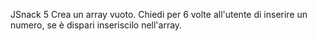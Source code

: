 JSnack 5
Crea un array vuoto.
Chiedi per 6 volte all'utente di inserire un numero,
se è dispari inseriscilo nell'array.

